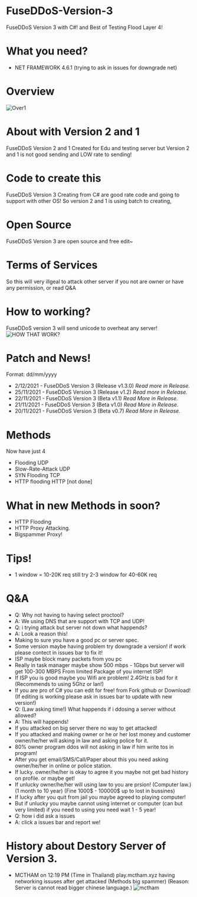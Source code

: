 # FuseDDoS-Version-3
FuseDDoS Version 3 with C#! and Best of Testing Flood Layer 4!
# What you need?
* NET FRAMEWORK 4.6.1 (trying to ask in issues for downgrade net)
# Overview
![Over1](https://raw.githubusercontent.com/PC1266/FuseDDoS-Version3/main/rererererere.PNG)
# About with Version 2 and 1
FuseDDoS Version 2 and 1 Created for Edu and testing server
but Version 2 and 1 is not good sending and LOW rate to sending!
# Code to create this
FuseDDoS Version 3 Creating from C# are good rate code and going to support with other OS!
So version 2 and 1 is using batch to creating,
# Open Source
FuseDDoS Version 3 are open source and free edit~
# Terms of Services
So this will very illgeal to attack other server if you not are owner or have any permission, or read Q&A 
# How to working?
FuseDDoS version 3 will send unicode to overheat any server!
![HOW THAT WORK?](https://media.discordapp.net/attachments/879939876181647380/911838523114528858/howwork.png?width=867&height=434)
# Patch and News!
Format: dd/mm/yyyy
* 2/12/2021 - FuseDDoS Version 3 (Release v1.3.0) *Read more in Release.*
* 25/11/2021 - FuseDDoS Version 3 (Release v1.2) *Read more in Release.*
* 22/11/2021 - FuseDDoS Version 3 (Beta v1.1) *Read More in Release.*
* 21/11/2021 - FuseDDoS Version 3 (Beta v1.0) *Read More in Release.*
* 20/11/2021 - FuseDDoS Version 3 (Beta v0.7) *Read More in Release.*
# Methods
Now have just 4
* Flooding UDP
* Slow-Rate-Attack UDP
* SYN Flooding TCP
* HTTP flooding HTTP [not done]
# What in new Methods in soon?
* HTTP Flooding
* HTTP Proxy Attacking.
* Bigspammer Proxy!
# Tips!
* 1 window = 10-20K req still try 2-3 window for 40-60K req
# Q&A
* Q: Why not having to having select proctool?
* A: We using DNS that are support with TCP and UDP!
* Q: i trying attack but server not down what happends?
* A: Look a reason this!
* Making to sure you have a good pc or server spec.
* Some version maybe having problem try downgrade a version! if work please contect in issues bar to fix it!
* ISP maybe block many packets from you pc
* Really in task manager maybe show 500 mbps - 1Gbps but server will get 100-300 MBPS From limited Package of you internet ISP!
* If ISP you is good maybe you Wifi are problem! 2.4GHz is bad for it (Recommends to using 5Ghz or lan!)
* If you are pro of C# you can edit for free! from Fork github or Download! (If editing is working please ask in issues bar to update with new version!)
* Q: (Law asking time!) What happends if i ddosing a server without allowed?
* A: This will happends!
* If you attacked on big server there no way to get attacked!
* If you attacked and making owner or he or her lost money and customer owner/he/her will asking in law and asking police for it.
* 80% owner program ddos will not asking in law if him write tos in program!
* After you get email/SMS/Call/Paper about this you need asking owner/he/her in online or police station.
* If lucky. owner/he/her is okay to agree it you maybe not get bad history on profile. or maybe get!
* If unlucky owner/he/her will using law to you are prsion! (Computer law.) (1 month to 10 year) (Fine 1000$ - 100000$ up to lost in bussines)
* If lucky after you quit from jail you maybe agreed to playing computer!
* But if unlucky you maybe cannot using internet or computer (can but very limited) if you need to using you need wait 1 - 5 year!
* Q: how i did ask a issues
* A: click a issues bar and report we!
# History about Destory Server of Version 3.
* MCTHAM on 12:19 PM (Time in Thailand) play.mctham.xyz having networking issuses after get attacked (Methods big spammer) (Reason: Server is cannot read bigger chinese language.)
![mctham](https://media.discordapp.net/attachments/827390907502034995/911856265989337098/unknown.png?width=772&height=434)


